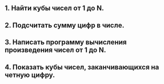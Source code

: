 ## 1. **Найти кубы чисел от 1 до N.**
## 2. **Подсчитать сумму цифр в числе.**
## 3. **Написать программу вычисления произведения чисел от 1 до N.**
## 4. **Показать кубы чисел, заканчивающихся на четную цифру.**